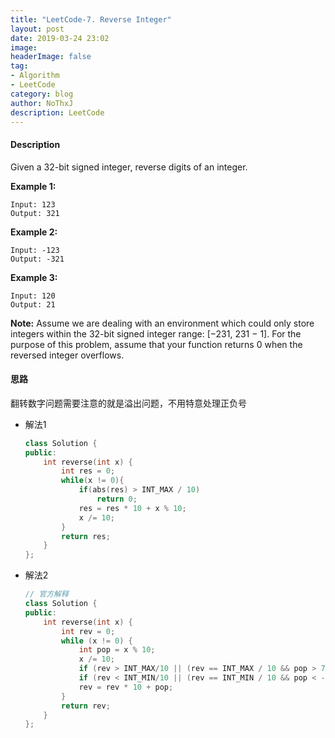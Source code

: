 ```yaml
---
title: "LeetCode-7. Reverse Integer"
layout: post
date: 2019-03-24 23:02
image: 
headerImage: false
tag:
- Algorithm
- LeetCode
category: blog
author: NoThxJ
description: LeetCode
---
```


#### Description

Given a 32-bit signed integer, reverse digits of an integer.

**Example 1:**

```
Input: 123
Output: 321
```

**Example 2:**

```
Input: -123
Output: -321
```

**Example 3:**

```
Input: 120
Output: 21
```

**Note:**
Assume we are dealing with an environment which could only store integers within the 32-bit signed integer range: [−231,  231 − 1]. For the purpose of this problem, assume that your function returns 0 when the reversed integer overflows.

#### 思路

翻转数字问题需要注意的就是溢出问题，不用特意处理正负号

- 解法1

  ```c++
  class Solution {
  public:
      int reverse(int x) {
          int res = 0;
          while(x != 0){
              if(abs(res) > INT_MAX / 10)
                  return 0;
              res = res * 10 + x % 10;
              x /= 10;
          }
          return res;
      }
  };
  ```

- 解法2

  ```c++
  // 官方解释
  class Solution {
  public:
      int reverse(int x) {
          int rev = 0;
          while (x != 0) {
              int pop = x % 10;
              x /= 10;
              if (rev > INT_MAX/10 || (rev == INT_MAX / 10 && pop > 7)) return 0;
              if (rev < INT_MIN/10 || (rev == INT_MIN / 10 && pop < -8)) return 0;
              rev = rev * 10 + pop;
          }
          return rev;
      }
  };
  ```
